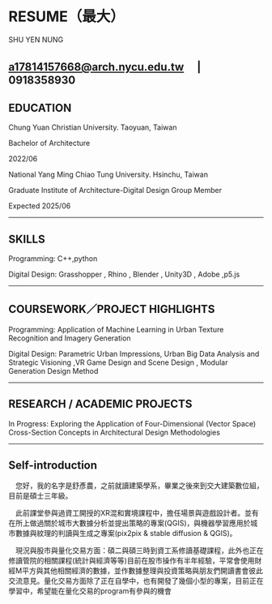 # RESUME（最大）

SHU YEN NUNG

a17814157668@arch.nycu.edu.tw　 |   0918358930 
---
## EDUCATION

Chung Yuan Christian University. Taoyuan, Taiwan

Bachelor of Architecture 

2022/06


National Yang Ming Chiao Tung University. Hsinchu, Taiwan

Graduate Institute of Architecture-Digital Design Group Member

Expected 2025/06

---
## SKILLS

Programming: C++,python

Digital Design: Grasshopper , Rhino ,  Blender , Unity3D , Adobe ,p5.js

---
## COURSEWORK／PROJECT HIGHLIGHTS

Programming:  Application of Machine Learning in Urban Texture Recognition and Imagery Generation

Digital Design: Parametric Urban Impressions, Urban Big Data Analysis and Strategic Visioning
,VR Game Design and Scene Design , Modular Generation Design Method

---
## RESEARCH / ACADEMIC PROJECTS

In Progress: Exploring the Application of Four-Dimensional (Vector Space) Cross-Section Concepts in Architectural Design Methodologies

---
## Self-introduction

　您好，我的名字是舒彥農，之前就讀建築學系，畢業之後來到交大建築數位組，目前是碩士三年級。

　此前課堂參與過資工開授的XR混和實境課程中，擔任場景與遊戲設計者。並有在所上做過關於城市大數據分析並提出策略的專案(QGIS)，與機器學習應用於城市數據與紋理的判讀與生成之專案(pix2pix & stable diffusion & QGIS)。

　現況與股市與量化交易方面：碩二與碩三時到資工系修讀基礎課程，此外也正在修讀管院的相關課程(統計與經濟等等)目前在股市操作有半年經驗，平常會使用財經M平方與其他相關經濟的數據，並作數據整理與投資策略與朋友們開讀書會彼此交流意見。量化交易方面除了正在自學中，也有開發了幾個小型的專案，目前正在學習中，希望能在量化交易的program有參與的機會
